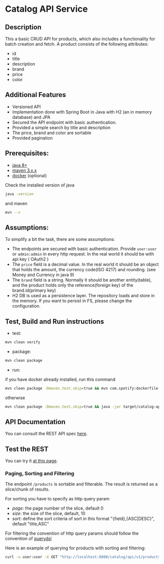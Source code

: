 # Catalog API Service

## Description

This a basic CRUD API for products, which also includes a functionality for batch creation and fetch. 
A product consists of the following attributes:

- id
- title
- description
- brand
- price
- color

## Additional Features

- Versioned API
- Implementation done with Spring Boot in Java with H2 (an in memory database) and JPA
- Secured the API endpoint with basic authentication.
- Provided a simple search by title and description
- The price, brand and color are sortable
- Provided pagination

## Prerequisites:
* [java 8+][java-download]
* [maven 3.x.x][maven-download]
* [docker][docker-website] (optional)

Check the installed version of java
```bash
java -version
```
and maven
```bash
mvn --v
```

## Assumptions:

To simplify a bit the task, there are some assumptions:

* The endpoints are secured with basic authentication. Provide `user:user` or `admin:admin` in every http request. In the real world it should be with api key ( OAuth2 )
* The `price` field is a decimal value. In the real world it should be an object that holds the amount, the currency code(ISO 4217) and rounding. (see Money and Currency in java 9)
* The `brand` field is a string. Normally it should be another entity(table), and the product holds only the reference(foreign key) of the brand.id(primary key)
* H2 DB is used as a persistence layer. The repository loads and store in the memory. If you want to persist in FS, please change the configuration. 

## Test, Build and Run instructions

- test:  
```bash
mvn clean verify
```
- package: 
```bash
mvn clean package
```
- run: 

if you have docker already installed, run this command
```bash
mvn clean package -Dmaven.test.skip=true && mvn com.spotify:dockerfile-maven-plugin:build && docker run -p 8080:8080 ledion/catalog-api-service:latest
```
otherwise
```bash
mvn clean package -Dmaven.test.skip=true && java -jar target/catalog-api-service-1.0.0-SNAPSHOT.jar
```

## API Documentation

You can consult the REST API spec [here][api-docs].

## Test the REST

You can try it [at this page][swagger-ui].

### Paging, Sorting and Filtering

The endpoint `/products` is sortable and filterable. The result is returned as a slice/chunk of results.  

For sorting you have to specify as http query param
* _page_: the page number of the slice, default 0
* _size_: the size of the slice, default, 10
* _sort_: define the sort criteria of sort in this format "{field},{ASC|DESC}", default "title,ASC"

For filtering the convention of http query params should follow the convention of [querydsl][querydsl-website]

Here is an example of querying for products with sorting and filtering: 

```bash
curl -u user:user -X GET "http://localhost:8080/catalog/api/v1/products?page=0&size=10&sort=brand,DESC&title=title1&brand=brand2" -H "accept: application/json"
```


[java-download]: https://www.java.com/en/download/
[maven-download]: https://maven.apache.org/download.cgi
[docker-website]: https://www.docker.com/
[querydsl-website]:http://www.querydsl.com/

[api-docs]: http://localhost:8080/catalog/v2/api-docs
[swagger-ui]: http://localhost:8080/catalog/swagger-ui.html#/product-controller
